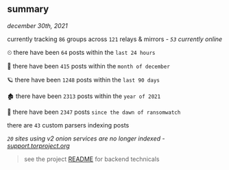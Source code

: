 
## summary
_december 30th, 2021_

currently tracking `86` groups across `121` relays & mirrors - _`53` currently online_

⏲ there have been `64` posts within the `last 24 hours`

🦈 there have been `415` posts within the `month of december`

🪐 there have been `1248` posts within the `last 90 days`

🏚 there have been `2313` posts within the `year of 2021`

🦕 there have been `2347` posts `since the dawn of ransomwatch`

there are `43` custom parsers indexing posts

_`20` sites using v2 onion services are no longer indexed - [support.torproject.org](https://support.torproject.org/onionservices/v2-deprecation/)_

> see the project [README](https://github.com/thetanz/ransomwatch#ransomwatch--) for backend technicals
